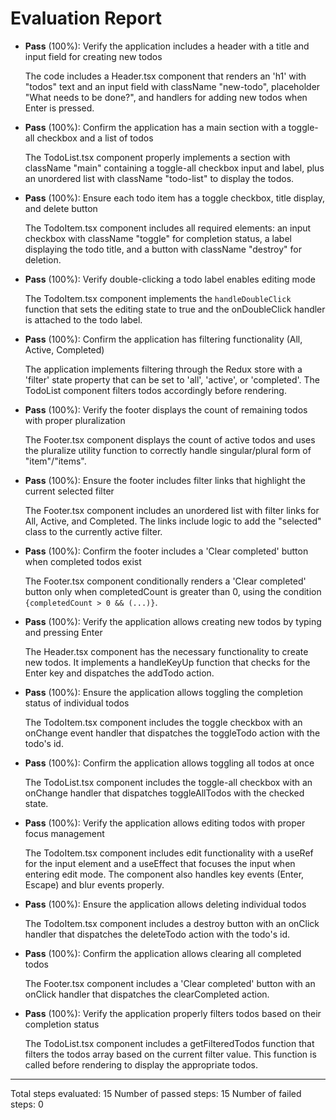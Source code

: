 # Evaluation Report

- **Pass** (100%): Verify the application includes a header with a title and input field for creating new todos
  
  The code includes a Header.tsx component that renders an 'h1' with "todos" text and an input field with className "new-todo", placeholder "What needs to be done?", and handlers for adding new todos when Enter is pressed.

- **Pass** (100%): Confirm the application has a main section with a toggle-all checkbox and a list of todos
  
  The TodoList.tsx component properly implements a section with className "main" containing a toggle-all checkbox input and label, plus an unordered list with className "todo-list" to display the todos.

- **Pass** (100%): Ensure each todo item has a toggle checkbox, title display, and delete button
  
  The TodoItem.tsx component includes all required elements: an input checkbox with className "toggle" for completion status, a label displaying the todo title, and a button with className "destroy" for deletion.

- **Pass** (100%): Verify double-clicking a todo label enables editing mode
  
  The TodoItem.tsx component implements the `handleDoubleClick` function that sets the editing state to true and the onDoubleClick handler is attached to the todo label.

- **Pass** (100%): Confirm the application has filtering functionality (All, Active, Completed)
  
  The application implements filtering through the Redux store with a 'filter' state property that can be set to 'all', 'active', or 'completed'. The TodoList component filters todos accordingly before rendering.

- **Pass** (100%): Verify the footer displays the count of remaining todos with proper pluralization
  
  The Footer.tsx component displays the count of active todos and uses the pluralize utility function to correctly handle singular/plural form of "item"/"items".

- **Pass** (100%): Ensure the footer includes filter links that highlight the current selected filter
  
  The Footer.tsx component includes an unordered list with filter links for All, Active, and Completed. The links include logic to add the "selected" class to the currently active filter.

- **Pass** (100%): Confirm the footer includes a 'Clear completed' button when completed todos exist
  
  The Footer.tsx component conditionally renders a 'Clear completed' button only when completedCount is greater than 0, using the condition `{completedCount > 0 && (...)}`.

- **Pass** (100%): Verify the application allows creating new todos by typing and pressing Enter
  
  The Header.tsx component has the necessary functionality to create new todos. It implements a handleKeyUp function that checks for the Enter key and dispatches the addTodo action.

- **Pass** (100%): Ensure the application allows toggling the completion status of individual todos
  
  The TodoItem.tsx component includes the toggle checkbox with an onChange event handler that dispatches the toggleTodo action with the todo's id.

- **Pass** (100%): Confirm the application allows toggling all todos at once
  
  The TodoList.tsx component includes the toggle-all checkbox with an onChange handler that dispatches toggleAllTodos with the checked state.

- **Pass** (100%): Verify the application allows editing todos with proper focus management
  
  The TodoItem.tsx component includes edit functionality with a useRef for the input element and a useEffect that focuses the input when entering edit mode. The component also handles key events (Enter, Escape) and blur events properly.

- **Pass** (100%): Ensure the application allows deleting individual todos
  
  The TodoItem.tsx component includes a destroy button with an onClick handler that dispatches the deleteTodo action with the todo's id.

- **Pass** (100%): Confirm the application allows clearing all completed todos
  
  The Footer.tsx component includes a 'Clear completed' button with an onClick handler that dispatches the clearCompleted action.

- **Pass** (100%): Verify the application properly filters todos based on their completion status
  
  The TodoList.tsx component includes a getFilteredTodos function that filters the todos array based on the current filter value. This function is called before rendering to display the appropriate todos.

---

Total steps evaluated: 15
Number of passed steps: 15
Number of failed steps: 0
